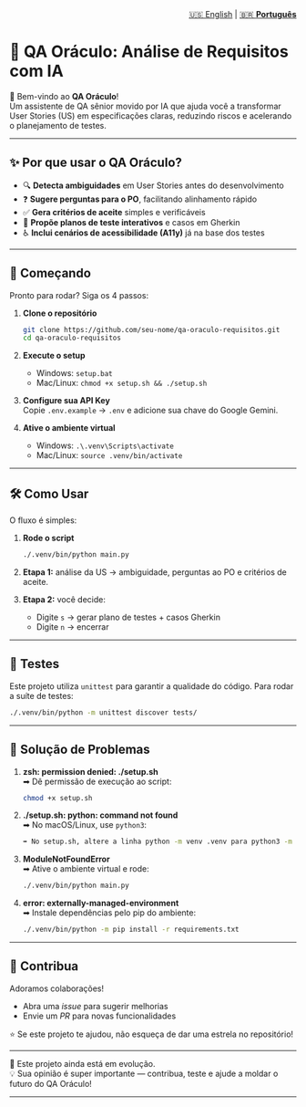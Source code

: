 <nav aria-label="Language switcher" style="text-align: right;">
  <a href="README-en.md">🇺🇸 English</a> | 
  <a href="README.md" aria-current="page">🇧🇷 <strong>Português</strong></a>
</nav>

# 🔮 QA Oráculo: Análise de Requisitos com IA

👋 Bem-vindo ao **QA Oráculo**!  
Um assistente de QA sênior movido por IA que ajuda você a transformar User Stories (US) em especificações claras, reduzindo riscos e acelerando o planejamento de testes.  

---

## ✨ Por que usar o QA Oráculo?

- 🔍 **Detecta ambiguidades** em User Stories antes do desenvolvimento  
- ❓ **Sugere perguntas para o PO**, facilitando alinhamento rápido  
- ✅ **Gera critérios de aceite** simples e verificáveis  
- 📝 **Propõe planos de teste interativos** e casos em Gherkin  
- ♿ **Inclui cenários de acessibilidade (A11y)** já na base dos testes  

---

## 🚀 Começando

Pronto para rodar? Siga os 4 passos:

1. **Clone o repositório**  
   ```bash
   git clone https://github.com/seu-nome/qa-oraculo-requisitos.git
   cd qa-oraculo-requisitos
   ```

2. **Execute o setup**  
   - Windows: `setup.bat`  
   - Mac/Linux: `chmod +x setup.sh && ./setup.sh`

3. **Configure sua API Key**  
   Copie `.env.example` → `.env` e adicione sua chave do Google Gemini.

4. **Ative o ambiente virtual**  
   - Windows: `.\.venv\Scripts\activate`  
   - Mac/Linux: `source .venv/bin/activate`

---

## 🛠️ Como Usar

O fluxo é simples:

1. **Rode o script**  
   ```bash
   ./.venv/bin/python main.py
   ```

2. **Etapa 1:** análise da US → ambiguidade, perguntas ao PO e critérios de aceite.  
3. **Etapa 2:** você decide:  
   - Digite `s` → gerar plano de testes + casos Gherkin  
   - Digite `n` → encerrar  

---

## 🧪 Testes

Este projeto utiliza `unittest` para garantir a qualidade do código. Para rodar a suíte de testes:

```bash
./.venv/bin/python -m unittest discover tests/
```

---

## 🤔 Solução de Problemas

1. **zsh: permission denied: ./setup.sh**  
   ➡ Dê permissão de execução ao script:  
   ```bash
   chmod +x setup.sh
   ```

2. **./setup.sh: python: command not found**  
   ➡ No macOS/Linux, use `python3`:  
   ```bash
   ➡ No setup.sh, altere a linha python -m venv .venv para python3 -m venv .venv.
   ```

3. **ModuleNotFoundError**  
   ➡ Ative o ambiente virtual e rode:  
   ```bash
   ./.venv/bin/python main.py
   ```

4. **error: externally-managed-environment**  
   ➡ Instale dependências pelo pip do ambiente:  
   ```bash
   ./.venv/bin/python -m pip install -r requirements.txt
   ```

---

## 🤝 Contribua

Adoramos colaborações!  
- Abra uma *issue* para sugerir melhorias  
- Envie um *PR* para novas funcionalidades  

⭐ Se este projeto te ajudou, não esqueça de dar uma estrela no repositório!

---

📌 Este projeto ainda está em evolução.  
💡 Sua opinião é super importante — contribua, teste e ajude a moldar o futuro do QA Oráculo!


------------------------------------------------------------------------